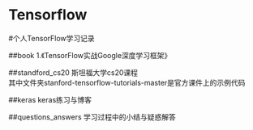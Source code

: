 Tensorflow
=====

#个人TensorFlow学习记录

##book 
1.《TensorFlow实战Google深度学习框架》

##standford_cs20
斯坦福大学cs20课程   
其中文件夹stanford-tensorflow-tutorials-master是官方课件上的示例代码

##keras
keras练习与博客


##questions_answers
学习过程中的小结与疑惑解答
